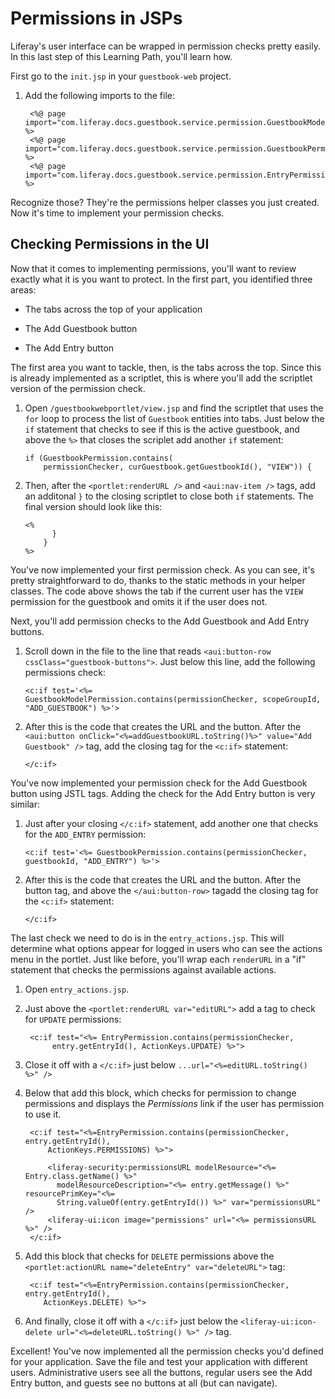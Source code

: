 # Permissions in JSPs

Liferay's user interface can be wrapped in permission checks pretty easily. In
this last step of this Learning Path, you'll learn how. 

First go to the `init.jsp` in your `guestbook-web` project.

1. Add the following imports to the file:

        <%@ page import="com.liferay.docs.guestbook.service.permission.GuestbookModelPermission" %>
        <%@ page import="com.liferay.docs.guestbook.service.permission.GuestbookPermission" %>
        <%@ page import="com.liferay.docs.guestbook.service.permission.EntryPermission" %>

Recognize those? They're the permissions helper classes you just created. Now
it's time to implement your permission checks. 

## Checking Permissions in the UI

Now that it comes to implementing permissions, you'll want to review exactly
what it is you want to protect. In the first part, you identified three areas: 

- The tabs across the top of your application

- The Add Guestbook button

- The Add Entry button

The first area you want to tackle, then, is the tabs across the top. Since this
is already implemented as a scriptlet, this is where you'll add the scriptlet
version of the permission check. 

1.  Open `/guestbookwebportlet/view.jsp` and find the scriptlet that uses the 
    `for` loop to process the list of `Guestbook` entities into tabs. Just 
    below the `if` statement that checks to see if this is the active 
    guestbook, and above the `%>` that closes the scriplet add another `if` 
    statement: 

        if (GuestbookPermission.contains(
            permissionChecker, curGuestbook.getGuestbookId(), "VIEW")) {

2.  Then, after the `<portlet:renderURL />` and `<aui:nav-item />` tags, add
    an additonal `}` to the closing scriptlet to close both `if` statements.
    The final version should look like this: 

        <%
              }
            }
        %>

You've now implemented your first permission check. As you can see, it's pretty
straightforward to do, thanks to the static methods in your helper classes. The
code above shows the tab if the current user has the `VIEW` permission for the
guestbook and omits it if the user does not. 

Next, you'll add permission checks to the Add Guestbook and Add Entry buttons. 

1.  Scroll down in the file to the line that reads `<aui:button-row
    cssClass="guestbook-buttons">`. Just below this line, add the following
    permissions check:

        <c:if test='<%= GuestbookModelPermission.contains(permissionChecker, scopeGroupId, "ADD_GUESTBOOK") %>'>

2.  After this is the code that creates the URL and the button. After the
    `<aui:button onClick="<%=addGuestbookURL.toString()%>" value="Add   Guestbook" />`
    tag, add the closing tag for the `<c:if>` statement: 

        </c:if>

You've now implemented your permission check for the Add Guestbook button using
JSTL tags. Adding the check for the Add Entry button is very similar: 

1.  Just after your closing `</c:if>` statement, add another one that checks for
    the `ADD_ENTRY` permission: 

        <c:if test='<%= GuestbookPermission.contains(permissionChecker, guestbookId, "ADD_ENTRY") %>'>

2.  After this is the code that creates the URL and the button. After the button
    tag, and above the `</aui:button-row>` tagadd the closing tag for the 
    `<c:if>` statement: 

        </c:if>

The last check we need to do is in the `entry_actions.jsp`. This will determine
what options appear for logged in users who can see the actions menu in the 
portlet. Just like before, you'll wrap each `renderURL` in a "if" statement
that checks the permissions against available actions.

1. Open `entry_actions.jsp`.

2. Just above the `<portlet:renderURL var="editURL">` add a tag to check for
    `UPDATE` permissions:
           
        <c:if test="<%= EntryPermission.contains(permissionChecker,
             entry.getEntryId(), ActionKeys.UPDATE) %>">

3. Close it off with a `</c:if>` just below `...url="<%=editURL.toString() %>" />`

4. Below that add this block, which checks for permission to change permissions
    and displays the *Permissions* link if the user has permission to use it.
    
        <c:if test="<%=EntryPermission.contains(permissionChecker, entry.getEntryId(),
            ActionKeys.PERMISSIONS) %>">
        
            <liferay-security:permissionsURL modelResource="<%= Entry.class.getName() %>"
              modelResourceDescription="<%= entry.getMessage() %>" resourcePrimKey="<%=
              String.valueOf(entry.getEntryId()) %>" var="permissionsURL" />
            <liferay-ui:icon image="permissions" url="<%= permissionsURL %>" />
        </c:if>

5. Add this block that checks for `DELETE` permissions above the 
    `<portlet:actionURL name="deleteEntry" var="deleteURL">` tag:
    
        <c:if test="<%=EntryPermission.contains(permissionChecker, entry.getEntryId(),
           ActionKeys.DELETE) %>">

6. And finally, close it off with a `</c:if>` just below the 
    `<liferay-ui:icon-delete url="<%=deleteURL.toString() %>" />` tag. 

Excellent! You've now implemented all the permission checks you'd defined for
your application. Save the file and test your application with different users.
Administrative users see all the buttons, regular users see the Add Entry
button, and guests see no buttons at all (but can navigate).
